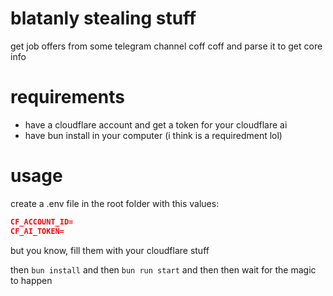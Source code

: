# blatanly stealing stuff

get job offers from some telegram channel coff coff and parse it to get core info

# requirements

- have a cloudflare account and get a token for your cloudflare ai
- have bun install in your computer (i think is a requiredment lol)

# usage

create a .env file in the root folder with this values:

```json
CF_ACCOUNT_ID=
CF_AI_TOKEN=
```

but you know, fill them with your cloudflare stuff

then `bun install`
and then `bun run start`
and then then wait for the magic to happen

